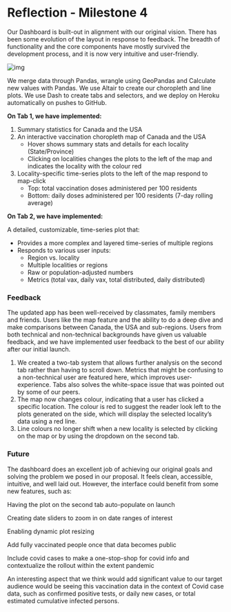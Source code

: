 # Reflection - Milestone 4

Our Dashboard is built-out in alignment with our original vision. There has been some evolution of the layout in response to feedback. The breadth of functionality and the core components have mostly survived the development process, and it is now very intuitive and user-friendly.

![img](https://lh3.googleusercontent.com/TC-p0E0FFwUsp8UaC9bsEwB2CaLj0MkQT0OBWlNWPolUXeGwFZS8f5lQkhu2GhtYNCx_AuDnJ6g20GTLJ3AYzKjQNsltqofaztQkq4nrwA9s7kuDwhH7tftsj8R1Uayd8cJQWEil) 

We merge data through Pandas, wrangle using GeoPandas and Calculate new values with Pandas. We use Altair to create our choropleth and line plots. We use Dash to create tabs and selectors, and we deploy on Heroku automatically on pushes to GitHub.

**On Tab 1, we have implemented:**

1. Summary statistics for Canada and the USA
2. An interactive vaccination choropleth map of Canada and the USA
   * Hover shows summary stats and details for each locality (State/Province)
   * Clicking on localities changes the plots to the left of the map and indicates the locality with the colour red
3. Locality-specific time-series plots to the left of the map respond to map-click
   * Top: total vaccination doses administered per 100 residents
   * Bottom: daily doses administered per 100 residents (7-day rolling average)

**On Tab 2, we have implemented:**

A detailed, customizable, time-series plot that:

- Provides a more complex and layered time-series of multiple regions
- Responds to various user inputs: 
  * Region vs. locality
  * Multiple localities or regions 
  * Raw or population-adjusted numbers
  * Metrics (total vax, daily vax, total distributed, daily distributed)

### Feedback

The updated app has been well-received by classmates, family members and friends. Users like the map feature and the ability to do a deep dive and make comparisons between Canada, the USA and sub-regions. Users from both technical and non-technical backgrounds have given us valuable feedback, and we have implemented user feedback to the best of our ability after our initial launch.

1. We created a two-tab system that allows further analysis on the second tab rather than having to scroll down. Metrics that might be confusing to a non-technical user are featured here, which improves user-experience. Tabs also solves the white-space issue that was pointed out by some of our peers.
2. The map now changes colour, indicating that a user has clicked a specific location. The colour is red to suggest the reader look left to the plots generated on the side, which will display the selected locality’s data using a red line.
3. Line colours no longer shift when a new locality is selected by clicking on the map or by using the dropdown on the second tab.

### Future

The dashboard does an excellent job of achieving our original goals and solving the problem we posed in our proposal. It feels clean, accessible, intuitive, and well laid out. However, the interface could benefit from some new features, such as:

Having the plot on the second tab auto-populate on launch

Creating date sliders to zoom in on date ranges of interest

Enabling dynamic plot resizing

Add fully vaccinated people once that data becomes public

Include covid cases to make a one-stop-shop for covid info and contextualize the rollout within the extent pandemic

An interesting aspect that we think would add significant value to our target audience would be seeing this vaccination data in the context of Covid case data, such as confirmed positive tests, or daily new cases, or total estimated cumulative infected persons.